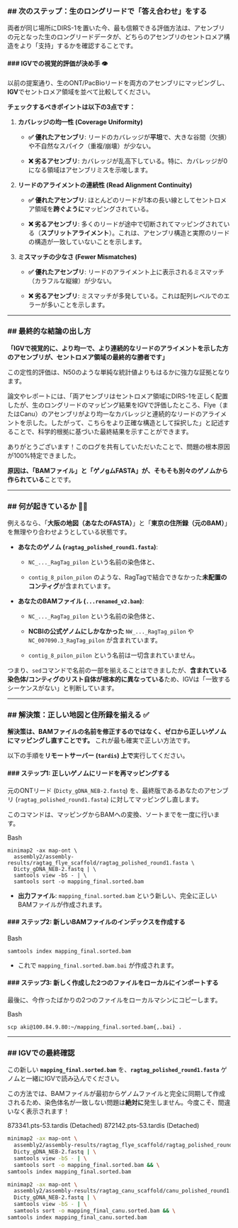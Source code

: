 

### ## 次のステップ：生のロングリードで「答え合わせ」をする

両者が同じ場所にDIRS-1を置いた今、最も信頼できる評価方法は、アセンブリの元となった生のロングリードデータが、どちらのアセンブリのセントロメア構造をより「支持」するかを確認することです。

#### ### IGVでの視覚的評価が決め手 👁️

以前の提案通り、生のONT/PacBioリードを両方のアセンブリにマッピングし、**IGV**でセントロメア領域を並べて比較してください。

**チェックするべきポイントは以下の3点です：**

1. **カバレッジの均一性 (Coverage Uniformity)**
    
    - **✅ 優れたアセンブリ**: リードのカバレッジが**平坦**で、大きな谷間（欠損）や不自然なスパイク（重複/崩壊）が少ない。
        
    - **❌ 劣るアセンブリ**: カバレッジが乱高下している。特に、カバレッジが0になる領域はアセンブリミスを示唆します。
        
2. **リードのアライメントの連続性 (Read Alignment Continuity)**
    
    - **✅ 優れたアセンブリ**: ほとんどのリードが1本の長い線としてセントロメア領域を**跨ぐように**マッピングされている。
        
    - **❌ 劣るアセンブリ**: 多くのリードが途中で切断されてマッピングされている（**スプリットアライメント**）。これは、アセンブリ構造と実際のリードの構造が一致していないことを示します。
        
3. **ミスマッチの少なさ (Fewer Mismatches)**
    
    - **✅ 優れたアセンブリ**: リードのアライメント上に表示されるミスマッチ（カラフルな縦線）が少ない。
        
    - **❌ 劣るアセンブリ**: ミスマッチが多発している。これは配列レベルでのエラーが多いことを示します。
        

---

### ## 最終的な結論の出し方

**「IGVで視覚的に、より均一で、より連続的なリードのアライメントを示した方のアセンブリが、セントロメア領域の最終的な勝者です」**

この定性的評価は、N50のような単純な統計値よりもはるかに強力な証拠となります。

論文やレポートには、「両アセンブリはセントロメア領域にDIRS-1を正しく配置したが、生のロングリードのマッピング結果をIGVで評価したところ、Flye（またはCanu）のアセンブリがより均一なカバレッジと連続的なリードのアライメントを示した。したがって、こちらをより正確な構造として採択した」と記述することで、科学的根拠に基づいた最終結果を示すことができます。










ありがとうございます！このログを共有していただいたことで、問題の根本原因が100%特定できました。

**原因は、「BAMファイル」と「ゲノgムFASTA」が、そもそも別々のゲノムから作られている**ことです。

---

### ## 何が起きているか 🕵️‍♀️

例えるなら、「**大阪の地図（あなたのFASTA）**」と「**東京の住所録（元のBAM）**」を無理やり合わせようとしている状態です。

- **あなたのゲノム (`ragtag_polished_round1.fasta`)**:
    
    - `NC_..._RagTag_pilon` という名前の染色体と、
        
    - `contig_8_pilon_pilon` のような、RagTagで結合できなかった**未配置のコンティグ**が含まれています。
        
- **あなたのBAMファイル (`...renamed_v2.bam`)**:
    
    - `NC_..._RagTag_pilon` という名前の染色体と、
        
    - **NCBIの公式ゲノムにしかなかった** `NW_..._RagTag_pilon` や `NC_007090.3_RagTag_pilon` が含まれています。
        
    - `contig_8_pilon_pilon` という名前は一切含まれていません。
        

つまり、`sed`コマンドで名前の一部を揃えることはできましたが、**含まれている染色体/コンティグのリスト自体が根本的に異なっている**ため、IGVは「一致するシーケンスがない」と判断しています。

---

### ## 解決策：正しい地図と住所録を揃える ✅

**解決策は、BAMファイルの名前を修正するのではなく、ゼロから正しいゲノムにマッピングし直すことです。** これが最も確実で正しい方法です。

以下の手順を**リモートサーバー (`tardis`) 上で**実行してください。

#### ### ステップ1: 正しいゲノムにリードを再マッピングする

元のONTリード (`Dicty_gDNA_NEB-2.fastq`) を、最終版であるあなたのアセンブリ (`ragtag_polished_round1.fasta`) に対してマッピングし直します。

このコマンドは、マッピングからBAMへの変換、ソートまでを一度に行います。

Bash

```
minimap2 -ax map-ont \
  assembly2/assembly-results/ragtag_flye_scaffold/ragtag_polished_round1.fasta \
  Dicty_gDNA_NEB-2.fastq | \
  samtools view -bS - | \
  samtools sort -o mapping_final.sorted.bam
```

- **出力ファイル**: `mapping_final.sorted.bam` という新しい、完全に正しいBAMファイルが作成されます。
    

#### ### ステップ2: 新しいBAMファイルのインデックスを作成する

Bash

```
samtools index mapping_final.sorted.bam
```

- これで `mapping_final.sorted.bam.bai` が作成されます。
    

#### ### ステップ3: 新しく作成した2つのファイルをローカルにインポートする

最後に、今作ったばかりの2つのファイルをローカルマシンにコピーします。

Bash

```
scp aki@100.84.9.80:~/mapping_final.sorted.bam{,.bai} .
```

---

### ## IGVでの最終確認

この新しい **`mapping_final.sorted.bam`** を、**`ragtag_polished_round1.fasta`** ゲノムと一緒にIGVで読み込んでください。

この方法では、BAMファイルが最初からゲノムファイルと完全に同期して作成されるため、染色体名が一致しない問題は**絶対に**発生しません。今度こそ、間違いなく表示されます！



873341.pts-53.tardis    (Detached)
872142.pts-53.tardis    (Detached)


```bash
minimap2 -ax map-ont \
  assembly2/assembly-results/ragtag_flye_scaffold/ragtag_polished_round1.fasta \
  Dicty_gDNA_NEB-2.fastq | \
  samtools view -bS - | \
  samtools sort -o mapping_final.sorted.bam && \
samtools index mapping_final.sorted.bam

minimap2 -ax map-ont \
  assembly2/assembly-results/ragtag_canu_scaffold/canu_polished_round1.fasta \
  Dicty_gDNA_NEB-2.fastq | \
  samtools view -bS - | \
  samtools sort -o mapping_final_canu.sorted.bam && \
samtools index mapping_final_canu.sorted.bam
```


